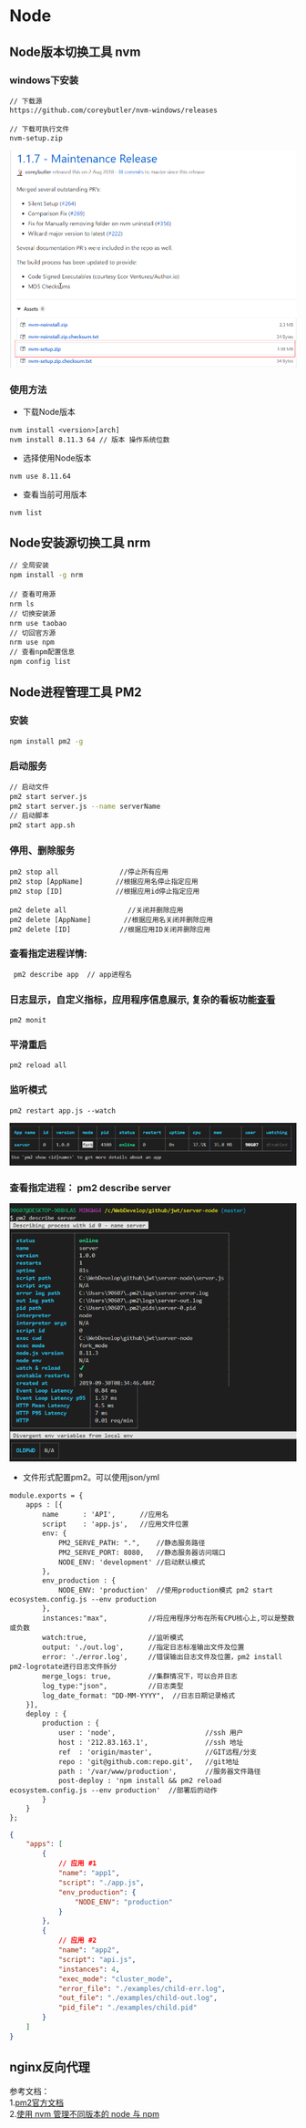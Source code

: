 # Node


## Node版本切换工具 nvm
### windows下安装
```
// 下载源
https://github.com/coreybutler/nvm-windows/releases

// 下载可执行文件
nvm-setup.zip
```
![An image](../../assets/image/js/nvm-download.png)

### 使用方法

- 下载Node版本
```
nvm install <version>[arch]
nvm install 8.11.3 64 // 版本 操作系统位数
```
- 选择使用Node版本
```
nvm use 8.11.64
```
- 查看当前可用版本
```
nvm list
```
## Node安装源切换工具 nrm
```bash
// 全局安装
npm install -g nrm

// 查看可用源
nrm ls
// 切换安装源
nrm use taobao
// 切回官方源
nrm use npm
// 查看npm配置信息
npm config list
```


## Node进程管理工具 PM2

### 安装
```bash
npm install pm2 -g
```
###  启动服务
```bash
// 启动文件
pm2 start server.js
pm2 start server.js --name serverName
// 启动脚本
pm2 start app.sh  
```

### 停用、删除服务
```
pm2 stop all               //停止所有应用
pm2 stop [AppName]        //根据应用名停止指定应用
pm2 stop [ID]             //根据应用id停止指定应用

pm2 delete all               //关闭并删除应用
pm2 delete [AppName]        //根据应用名关闭并删除应用
pm2 delete [ID]            //根据应用ID关闭并删除应用
```

### 查看指定进程详情:
```bash
 pm2 describe app  // app进程名
```
### 日志显示，自定义指标，应用程序信息展示, 复杂的看板功能[查看](https://app.pm2.io/)
```
pm2 monit
```
### 平滑重启
```
pm2 reload all
```
### 监听模式
```
pm2 restart app.js --watch 
```
![An image](../../assets/image/js/pm2.png)


### 查看指定进程： pm2 describe server

![An image](../../assets/image/js/pm2_describe.png)

- 文件形式配置pm2。可以使用json/yml
```
module.exports = {
    apps : [{
        name      : 'API',      //应用名
        script    : 'app.js',   //应用文件位置
        env: {
            PM2_SERVE_PATH: ".",    //静态服务路径
            PM2_SERVE_PORT: 8080,   //静态服务器访问端口
            NODE_ENV: 'development' //启动默认模式
        },
        env_production : {
            NODE_ENV: 'production'  //使用production模式 pm2 start ecosystem.config.js --env production
        },
        instances:"max",          //将应用程序分布在所有CPU核心上,可以是整数或负数
        watch:true,               //监听模式
        output: './out.log',      //指定日志标准输出文件及位置
        error: './error.log',     //错误输出日志文件及位置，pm2 install pm2-logrotate进行日志文件拆分
        merge_logs: true,         //集群情况下，可以合并日志
        log_type:"json",          //日志类型
        log_date_format: "DD-MM-YYYY",  //日志日期记录格式
    }],
    deploy : {
        production : {
            user : 'node',                      //ssh 用户
            host : '212.83.163.1',              //ssh 地址
            ref  : 'origin/master',             //GIT远程/分支
            repo : 'git@github.com:repo.git',   //git地址
            path : '/var/www/production',       //服务器文件路径
            post-deploy : 'npm install && pm2 reload ecosystem.config.js --env production'  //部署后的动作
        }
    }
};
```


```json
{
    "apps": [
        {
            // 应用 #1
            "name": "app1",
            "script": "./app.js",
            "env_production": {
                "NODE_ENV": "production"
            }
        },
        {
            // 应用 #2
            "name": "app2",
            "script": "api.js",
            "instances": 4,
            "exec_mode": "cluster_mode",
            "error_file": "./examples/child-err.log",
            "out_file": "./examples/child-out.log",
            "pid_file": "./examples/child.pid"
        }
    ]
}
```


## nginx反向代理




参考文档：  
1.[pm2官方文档](https://www.npmjs.com/package/pm2)  
2.[使用 nvm 管理不同版本的 node 与 npm](https://www.runoob.com/w3cnote/nvm-manager-node-versions.html)